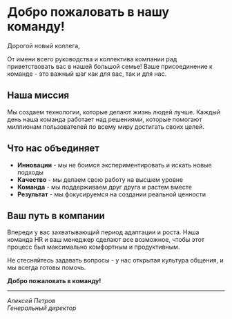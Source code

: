 # Добро пожаловать в нашу команду!

Дорогой новый коллега,

От имени всего руководства и коллектива компании рад приветствовать вас в нашей большой семье! Ваше присоединение к команде - это важный шаг как для вас, так и для нас.

## Наша миссия

Мы создаем технологии, которые делают жизнь людей лучше. Каждый день наша команда работает над решениями, которые помогают миллионам пользователей по всему миру достигать своих целей.

## Что нас объединяет

- **Инновации** - мы не боимся экспериментировать и искать новые подходы
- **Качество** - мы делаем свою работу на высшем уровне
- **Команда** - мы поддерживаем друг друга и растем вместе
- **Результат** - мы фокусируемся на создании реальной ценности

## Ваш путь в компании

Впереди у вас захватывающий период адаптации и роста. Наша команда HR и ваш менеджер сделают все возможное, чтобы этот процесс был максимально комфортным и продуктивным.

Не стесняйтесь задавать вопросы - у нас открытая культура общения, и мы всегда готовы помочь.

**Добро пожаловать в команду!**

---
*Алексей Петров*  
*Генеральный директор*
